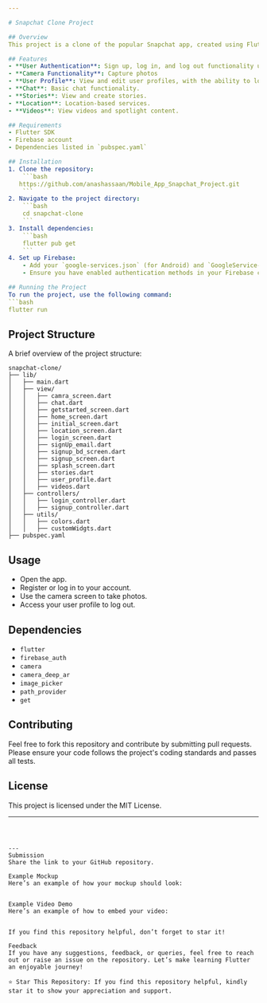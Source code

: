 ```yaml
---

# Snapchat Clone Project

## Overview
This project is a clone of the popular Snapchat app, created using Flutter. It includes features such as user authentication, camera functionality , and user profile management.

## Features
- **User Authentication**: Sign up, log in, and log out functionality using Firebase Authentication.
- **Camera Functionality**: Capture photos
- **User Profile**: View and edit user profiles, with the ability to log out.
- **Chat**: Basic chat functionality.
- **Stories**: View and create stories.
- **Location**: Location-based services.
- **Videos**: View videos and spotlight content.

## Requirements
- Flutter SDK
- Firebase account
- Dependencies listed in `pubspec.yaml`

## Installation
1. Clone the repository:
    ```bash
   https://github.com/anashassaan/Mobile_App_Snapchat_Project.git
    ```
2. Navigate to the project directory:
    ```bash
    cd snapchat-clone
    ```
3. Install dependencies:
    ```bash
    flutter pub get
    ```
4. Set up Firebase:
    - Add your `google-services.json` (for Android) and `GoogleService-Info.plist` (for iOS) files in the respective directories.
    - Ensure you have enabled authentication methods in your Firebase console.

## Running the Project
To run the project, use the following command:
```bash
flutter run
```

## Project Structure
A brief overview of the project structure:
```
snapchat-clone/
├── lib/
│   ├── main.dart
│   ├── view/
│   │   ├── camra_screen.dart
│   │   ├── chat.dart
│   │   ├── getstarted_screen.dart
│   │   ├── home_screen.dart
│   │   ├── initial_screen.dart
│   │   ├── location_screen.dart
│   │   ├── login_screen.dart
│   │   ├── signUp_email.dart
│   │   ├── signup_bd_screen.dart
│   │   ├── signup_screen.dart
│   │   ├── splash_screen.dart
│   │   ├── stories.dart
│   │   ├── user_profile.dart
│   │   ├── videos.dart
│   ├── controllers/
│   │   ├── login_controller.dart
│   │   ├── signup_controller.dart
│   ├── utils/
│   │   ├── colors.dart
│   │   ├── customWidgts.dart
├── pubspec.yaml
```

## Usage
- Open the app.
- Register or log in to your account.
- Use the camera screen to take photos.
- Access your user profile to log out.

## Dependencies
- `flutter`
- `firebase_auth`
- `camera`
- `camera_deep_ar`
- `image_picker`
- `path_provider`
- `get`

## Contributing
Feel free to fork this repository and contribute by submitting pull requests. Please ensure your code follows the project's coding standards and passes all tests.

## License
This project is licensed under the MIT License.

---
```



---
Submission
Share the link to your GitHub repository.

Example Mockup
Here’s an example of how your mockup should look:


Example Video Demo
Here’s an example of how to embed your video:


If you find this repository helpful, don’t forget to star it!

Feedback
If you have any suggestions, feedback, or queries, feel free to reach out or raise an issue on the repository. Let’s make learning Flutter an enjoyable journey!

⭐ Star This Repository: If you find this repository helpful, kindly star it to show your appreciation and support.

